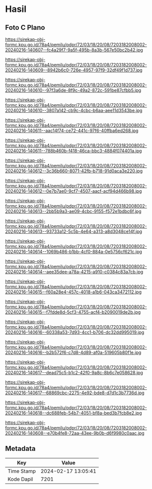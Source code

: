 # Hasil

## Foto C Plano

https://sirekap-obj-formc.kpu.go.id/78a4/pemilu/pdpr/72/03/18/20/08/7203182008002-20240216-140607--fc4a29f7-9a5f-495b-8a3b-567e50bc2b42.jpg

https://sirekap-obj-formc.kpu.go.id/78a4/pemilu/pdpr/72/03/18/20/08/7203182008002-20240216-140609--8942b6c0-726e-4957-97f9-32df49f1d737.jpg

https://sirekap-obj-formc.kpu.go.id/78a4/pemilu/pdpr/72/03/18/20/08/7203182008002-20240216-140610--97f3a6de-8f9c-49a2-872c-591be87cfbb5.jpg

https://sirekap-obj-formc.kpu.go.id/78a4/pemilu/pdpr/72/03/18/20/08/7203182008002-20240216-140610--3807a142-cb9c-4cbc-b6aa-aee11d3543be.jpg

https://sirekap-obj-formc.kpu.go.id/78a4/pemilu/pdpr/72/03/18/20/08/7203182008002-20240216-140611--aac14f74-ce72-441c-97f6-40ffba6ed268.jpg

https://sirekap-obj-formc.kpu.go.id/78a4/pemilu/pdpr/72/03/18/20/08/7203182008002-20240216-140611--788b460b-f418-46ca-bbc3-4884f074401a.jpg

https://sirekap-obj-formc.kpu.go.id/78a4/pemilu/pdpr/72/03/18/20/08/7203182008002-20240216-140612--3c36b660-8071-42fb-b718-91d0aca3e220.jpg

https://sirekap-obj-formc.kpu.go.id/78a4/pemilu/pdpr/72/03/18/20/08/7203182008002-20240216-140612--0e7b7ae0-9cf7-4507-aacf-acf94d466b98.jpg

https://sirekap-obj-formc.kpu.go.id/78a4/pemilu/pdpr/72/03/18/20/08/7203182008002-20240216-140613--2bb5b9a3-ae09-4cbc-9155-f572e1bdbc6f.jpg

https://sirekap-obj-formc.kpu.go.id/78a4/pemilu/pdpr/72/03/18/20/08/7203182008002-20240216-140613--93733a12-5c5b-4e64-a313-a8d3048ce14f.jpg

https://sirekap-obj-formc.kpu.go.id/78a4/pemilu/pdpr/72/03/18/20/08/7203182008002-20240216-140614--1069b486-b1bb-4cf0-884a-0e5756cf621c.jpg

https://sirekap-obj-formc.kpu.go.id/78a4/pemilu/pdpr/72/03/18/20/08/7203182008002-20240216-140614--aee35dee-a78a-4215-a910-c0384c83a7cb.jpg

https://sirekap-obj-formc.kpu.go.id/78a4/pemilu/pdpr/72/03/18/20/08/7203182008002-20240216-140615--f60a28e4-457c-4018-a1b6-043ca3472112.jpg

https://sirekap-obj-formc.kpu.go.id/78a4/pemilu/pdpr/72/03/18/20/08/7203182008002-20240216-140615--f7fdde8d-5cf3-4755-acf4-b2090019de2b.jpg

https://sirekap-obj-formc.kpu.go.id/78a4/pemilu/pdpr/72/03/18/20/08/7203182008002-20240216-140616--60338a53-7d93-4cc1-b706-dc32dd995019.jpg

https://sirekap-obj-formc.kpu.go.id/78a4/pemilu/pdpr/72/03/18/20/08/7203182008002-20240216-140616--b2b572f6-c7d8-4d89-af0a-519605b80f1e.jpg

https://sirekap-obj-formc.kpu.go.id/78a4/pemilu/pdpr/72/03/18/20/08/7203182008002-20240216-140617--dead75c5-b1c2-42f0-9a8c-8b6c7e058628.jpg

https://sirekap-obj-formc.kpu.go.id/78a4/pemilu/pdpr/72/03/18/20/08/7203182008002-20240216-140617--68869cbc-2275-4e92-bde8-d7d1c3b7736d.jpg

https://sirekap-obj-formc.kpu.go.id/78a4/pemilu/pdpr/72/03/18/20/08/7203182008002-20240216-140618--dc688feb-54b7-4051-bf8a-bed3b7fcb8e2.jpg

https://sirekap-obj-formc.kpu.go.id/78a4/pemilu/pdpr/72/03/18/20/08/7203182008002-20240216-140608--e70b4fe8-72aa-43ee-9b0b-d6f9980c0aac.jpg


## Metadata

| Key        | Value               |
| ---------- | ------------------- |
| Time Stamp | 2024-02-17 13:05:41 |
| Kode Dapil | 7201                |



